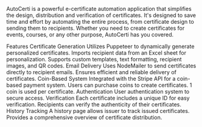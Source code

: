 AutoCerti is a powerful e-certificate automation application that simplifies the design, distribution and verification of certificates. It's designed to save time and effort by automating the entire process, from certificate design to sending them to recipients. Whether you need to create certificates for events, courses, or any other purpose, AutoCerti has you covered.

Features
Certificate Generation
Utilizes Puppeteer to dynamically generate personalized certificates.
Imports recipient data from an Excel sheet for personalization.
Supports custom templates, text formatting, recipient images, and QR codes.
Email Delivery
Uses NodeMailer to send certificates directly to recipient emails.
Ensures efficient and reliable delivery of certificates.
Coin-Based System
Integrated with the Stripe API for a coin-based payment system.
Users can purchase coins to create certificates. 1 coin is used per certificate.
Authentication
User authentication system to secure access.
Verification
Each certificate includes a unique ID for easy verification.
Recipients can verify the authenticity of their certificates.
History Tracking
A history page allows issuer to track issued certificates.
Provides a comprehensive overview of certificate distribution.
